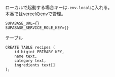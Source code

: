 

ローカルで起動する場合キーは`.env.local`に入れる。  
本番ではvercelのenvで管理。  
```
SUPABASE_URL={}
SUPABASE_SERVICE_ROLE_KEY={}
```

テーブル
```
CREATE TABLE recipes (
    id bigint PRIMARY KEY,
    name text,
    category text,
    ingredients text[]
);
```
